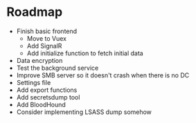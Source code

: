 # Roadmap

* Finish basic frontend
    * Move to Vuex
    * Add SignalR
    * Add initialize function to fetch initial data
* Data encryption
* Test the background service
* Improve SMB server so it doesn't crash when there is no DC
* Settings file
* Add export functions
* Add secretsdump tool
* Add BloodHound
* Consider implementing LSASS dump somehow